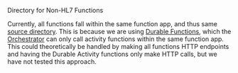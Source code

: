 Directory for Non-HL7 Functions

Currently, all functions fall within the same function app, and thus same [source directory](https://github.com/CDCgov/data-exchange-routing/tree/master/nonhl7-orchestration/fns/fns-csv-pipeline). This is because we are using [Durable Functions](https://learn.microsoft.com/en-us/azure/azure-functions/durable/durable-functions-overview), which the [Orchestrator](https://learn.microsoft.com/en-us/azure/azure-functions/durable/durable-functions-orchestrations) can only call activity functions within the same function app. This could theoretically be handled by making all functions HTTP endpoints and having the Durable Activity functions only make HTTP calls, but we have not tested this approach.
